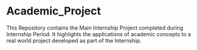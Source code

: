 # Academic_Project
This Repository contains the Main Internship Project completed during  Internship Period. It highlights the applications of academic concepts to a real world project developed as part of the Internship.  
